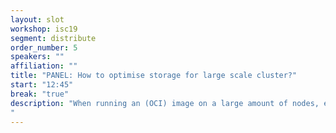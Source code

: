 ```yaml
---
layout: slot
workshop: isc19
segment: distribute
order_number: 5
speakers: ""
affiliation: ""
title: "PANEL: How to optimise storage for large scale cluster?"
start: "12:45"
break: "true"
description: "When running an (OCI) image on a large amount of nodes, each node downloads the image and create a snapshot to start the container in.<br>HPC runtimes tend to create a snapshot that resides on a shared file-system. This slot will discuss the benefits and drawbacks.
"
---
```

